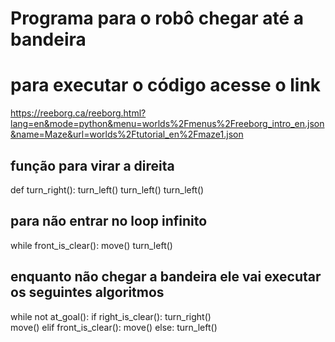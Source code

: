 # Programa para o robô chegar até a bandeira
# para executar o código acesse o link 
https://reeborg.ca/reeborg.html?lang=en&mode=python&menu=worlds%2Fmenus%2Freeborg_intro_en.json&name=Maze&url=worlds%2Ftutorial_en%2Fmaze1.json

## função para virar a direita
def turn_right():
    turn_left()
    turn_left()
    turn_left()

## para não entrar no loop infinito    
while front_is_clear():
    move()
turn_left()

## enquanto não chegar a bandeira ele vai executar os seguintes algoritmos 
while not at_goal():
    if right_is_clear():
        turn_right()    
        move()
    elif front_is_clear():
        move()
    else:
        turn_left()